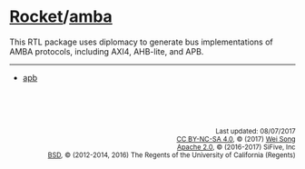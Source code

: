 [Rocket](Readme.md)/[amba](https://github.com/freechipsproject/rocket-chip/tree/master/src/main/scala/amba)
========================
This RTL package uses diplomacy to generate bus implementations of AMBA protocols, including AXI4, AHB-lite, and APB.

**********************

+ [apb](amba/apb.md)


<br><br><br><p align="right">
<sub>
Last updated: 08/07/2017<br>
[CC BY-NC-SA 4.0](https://creativecommons.org/licenses/by-nc-sa/4.0/), &copy; (2017) [Wei Song](mailto:wsong83@gmail.com)<br>
[Apache 2.0](https://github.com/freechipsproject/rocket-chip/blob/master/LICENSE.SiFive), &copy; (2016-2017) SiFive, Inc<br>
[BSD](https://github.com/freechipsproject/rocket-chip/blob/master/LICENSE.Berkeley), &copy; (2012-2014, 2016) The Regents of the University of California (Regents)
</sub>
</p>


